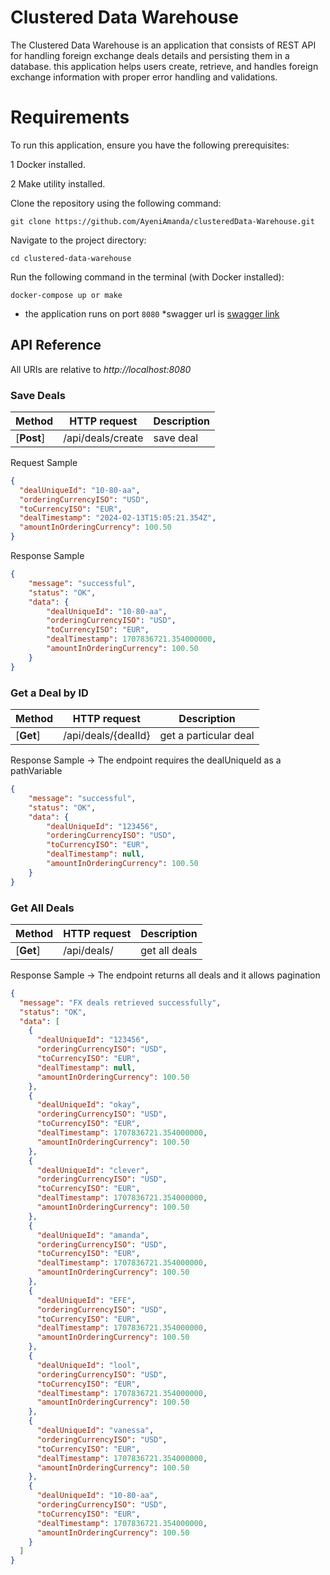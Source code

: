 # Clustered Data Warehouse

The Clustered Data Warehouse is an application that consists of REST API for handling foreign exchange deals details and persisting them in a database. this application helps users create, retrieve,
and handles foreign exchange information with proper error handling and validations.

# Requirements
To run this application, ensure you have the following prerequisites:

1 Docker installed.

2 Make utility installed.

Clone the repository using the following command:

`git clone https://github.com/AyeniAmanda/clusteredData-Warehouse.git
`

Navigate to the project directory:

`cd clustered-data-warehouse
`

Run the following command in the terminal (with Docker installed):

`docker-compose up or make`

* the application runs on port ```8080```
*swagger url is [swagger link](http://localhost:8080/swagger-ui/index.html)


## API Reference

All URIs are relative to *http://localhost:8080*


### Save Deals

| Method     | HTTP request      | Description | 
|------------|-------------------|-------------|
| [**Post**] | /api/deals/create | save deal   |  

Request Sample

```json
{
  "dealUniqueId": "10-80-aa",
  "orderingCurrencyISO": "USD",
  "toCurrencyISO": "EUR",
  "dealTimestamp": "2024-02-13T15:05:21.354Z",
  "amountInOrderingCurrency": 100.50
}
```

Response Sample

```json
{
    "message": "successful",
    "status": "OK",
    "data": {
        "dealUniqueId": "10-80-aa",
        "orderingCurrencyISO": "USD",
        "toCurrencyISO": "EUR",
        "dealTimestamp": 1707836721.354000000,
        "amountInOrderingCurrency": 100.50
    }
}
```
### Get a Deal by ID

| Method    | HTTP request                 | Description           | 
|-----------|------------------------------|-----------------------|
| [**Get**] |  /api/deals/{dealId} | get a particular deal |

Response Sample -> The endpoint requires the dealUniqueId as a pathVariable

```json
{
    "message": "successful",
    "status": "OK",
    "data": {
        "dealUniqueId": "123456",
        "orderingCurrencyISO": "USD",
        "toCurrencyISO": "EUR",
        "dealTimestamp": null,
        "amountInOrderingCurrency": 100.50
    }
}
```
### Get All Deals


| Method    | HTTP request    | Description   | 
|-----------|-----------------|---------------|
| [**Get**] | /api/deals/     | get all deals |

Response Sample -> The endpoint returns all deals and it allows pagination


```json
{
  "message": "FX deals retrieved successfully",
  "status": "OK",
  "data": [
    {
      "dealUniqueId": "123456",
      "orderingCurrencyISO": "USD",
      "toCurrencyISO": "EUR",
      "dealTimestamp": null,
      "amountInOrderingCurrency": 100.50
    },
    {
      "dealUniqueId": "okay",
      "orderingCurrencyISO": "USD",
      "toCurrencyISO": "EUR",
      "dealTimestamp": 1707836721.354000000,
      "amountInOrderingCurrency": 100.50
    },
    {
      "dealUniqueId": "clever",
      "orderingCurrencyISO": "USD",
      "toCurrencyISO": "EUR",
      "dealTimestamp": 1707836721.354000000,
      "amountInOrderingCurrency": 100.50
    },
    {
      "dealUniqueId": "amanda",
      "orderingCurrencyISO": "USD",
      "toCurrencyISO": "EUR",
      "dealTimestamp": 1707836721.354000000,
      "amountInOrderingCurrency": 100.50
    },
    {
      "dealUniqueId": "EFE",
      "orderingCurrencyISO": "USD",
      "toCurrencyISO": "EUR",
      "dealTimestamp": 1707836721.354000000,
      "amountInOrderingCurrency": 100.50
    },
    {
      "dealUniqueId": "lool",
      "orderingCurrencyISO": "USD",
      "toCurrencyISO": "EUR",
      "dealTimestamp": 1707836721.354000000,
      "amountInOrderingCurrency": 100.50
    },
    {
      "dealUniqueId": "vanessa",
      "orderingCurrencyISO": "USD",
      "toCurrencyISO": "EUR",
      "dealTimestamp": 1707836721.354000000,
      "amountInOrderingCurrency": 100.50
    },
    {
      "dealUniqueId": "10-80-aa",
      "orderingCurrencyISO": "USD",
      "toCurrencyISO": "EUR",
      "dealTimestamp": 1707836721.354000000,
      "amountInOrderingCurrency": 100.50
    }
  ]
}
```
